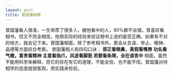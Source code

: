 ```yaml
---
layout: post
title: 曾国藩相面
---
```

曾国藩看人很准，一生举荐了很多人，被他看中的人，90%都不会错。曾喜欢看相书，但又不完全相信，他用实际的经验来验证相书上说的是否正确，如果有不对的地方，就会记下来。曾国藩相面，除了参考相书外，更会从言语、举止、眼神、品德等方面综合考察。
曾国藩相人有四句口诀：
**邪正看眼鼻，真假看嘴唇**
**功名看气概，富贵看精神**
**主意看指爪，风波看脚筋**
**若要看条理，全在语言中**
相面，虽然不能用科学来解释，但它的存在有它的道理，不能全信，也不能不信。曾国藩对待相学的态度就很客观，用实践来检验。